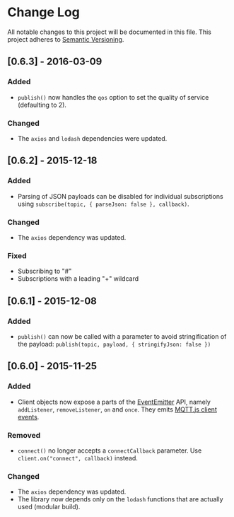 # Change Log
All notable changes to this project will be documented in this file.
This project adheres to [Semantic Versioning](http://semver.org/).

## [0.6.3] - 2016-03-09

### Added
- `publish()` now handles the `qos` option to set the quality of service (defaulting to 2).

### Changed
- The `axios` and `lodash` dependencies were updated.

## [0.6.2] - 2015-12-18

### Added
- Parsing of JSON payloads can be disabled for individual subscriptions using `subscribe(topic, { parseJson: false }, callback)`.

### Changed
- The `axios` dependency was updated.

### Fixed
- Subscribing to "#"
- Subscriptions with a leading "+" wildcard

## [0.6.1] - 2015-12-08

### Added
- `publish()` can now be called with a parameter to avoid stringification of the payload: `publish(topic, payload, { stringifyJson: false })`

## [0.6.0] - 2015-11-25

### Added
- Client objects now expose a parts of the [EventEmitter](https://nodejs.org/api/events.html#events_class_events_eventemitter) API, namely `addListener`, `removeListener`, `on` and `once`. They emits [MQTT.js client events](https://github.com/mqttjs/MQTT.js#event-connect).

### Removed
- `connect()` no longer accepts a `connectCallback` parameter. Use `client.on("connect", callback)` instead.

### Changed
- The `axios` dependency was updated.
- The library now depends only on the `lodash` functions that are actually used (modular build).
